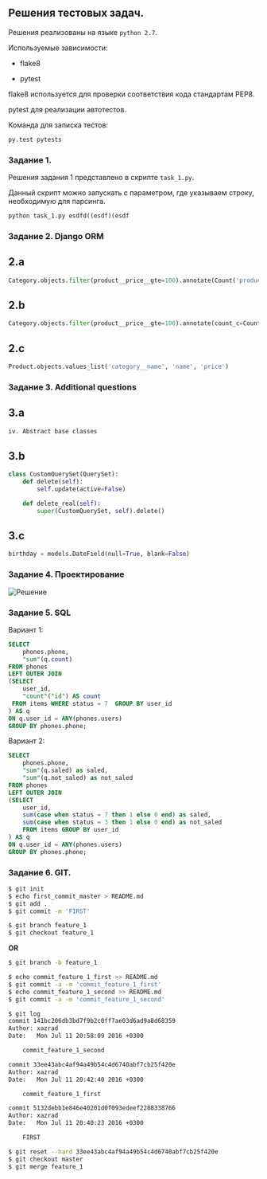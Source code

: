 ## Решения тестовых задач.

Решения реализованы на языке `python 2.7`.

Используемые зависимости:

* flake8

* pytest

flake8 используется для проверки соответствия кода стандартам PEP8.

pytest для реализации автотестов.

Команда для записка тестов:

``` python
py.test pytests
```

###  Задание 1. 

Решения задания 1 представлено в скрипте `task_1.py`.

Данный скрипт можно запускать с параметром, где указываем строку, необходимую для парсинга.

``` python
python task_1.py esdfd((esdf)(esdf
```


### Задание 2. Django ORM

## 2.a

``` python
Category.objects.filter(product__price__gte=100).annotate(Count('product'))

```


## 2.b

``` python
Category.objects.filter(product__price__gte=100).annotate(count_c=Count('product')).filter(count_c__gt=10)

```

## 2.c

``` python
Product.objects.values_list('category__name', 'name', 'price')

```


### Задание 3. Additional questions

## 3.a

``` python
iv. Abstract base classes

```

## 3.b

``` python
class CustomQuerySet(QuerySet):
    def delete(self):
        self.update(active=False)

    def delete_real(self):
        super(CustomQuerySet, self).delete()

```

## 3.c

``` python
birthday = models.DateField(null=True, blank=False)

```


### Задание 4. Проектирование

![ Решение ](data/discont.png)

### Задание 5. SQL

Вариант 1:

``` sql
SELECT 
    phones.phone, 
    "sum"(q.count) 
FROM phones
LEFT OUTER JOIN 
(SELECT 
    user_id, 
    "count"("id") AS count 
 FROM items WHERE status = 7  GROUP BY user_id
) AS q 
ON q.user_id = ANY(phones.users)
GROUP BY phones.phone;

```


Вариант 2:

``` sql
SELECT 
    phones.phone, 
    "sum"(q.saled) as saled, 
    "sum"(q.not_saled) as not_saled 
FROM phones
LEFT OUTER JOIN 
(SELECT 
	user_id, 
	sum(case when status = 7 then 1 else 0 end) as saled,
	sum(case when status = 3 then 1 else 0 end) as not_saled
	FROM items GROUP BY user_id
) AS q 
ON q.user_id = ANY(phones.users)
GROUP BY phones.phone;

```

###  Задание 6. GIT.
 
``` bash
$ git init
$ echo first_commit_master > README.md
$ git add .
$ git commit -m 'FIRST'

```

``` bash
$ git branch feature_1
$ git checkout feature_1

```

**OR**

``` bash
$ git branch -b feature_1

```

``` bash
$ echo commit_feature_1_first >> README.md
$ git commit -a -m 'commit_feature_1_first'
$ echo commit_feature_1_second >> README.md
$ git commit -a -m 'commit_feature_1_second'

$ git log
commit 141bc206db3bd7f9b2c0ff7ae03d6ad9a8d68359
Author: xazrad 
Date:   Mon Jul 11 20:58:09 2016 +0300

    commit_feature_1_second

commit 33ee43abc4af94a49b54c4d6740abf7cb25f420e
Author: xazrad 
Date:   Mon Jul 11 20:42:40 2016 +0300

    commit_feature_1_first

commit 5132debb1e846e40201d0f093edeef2288338766
Author: xazrad 
Date:   Mon Jul 11 20:40:23 2016 +0300

    FIRST

$ git reset --hard 33ee43abc4af94a49b54c4d6740abf7cb25f420e
$ git checkout master
$ git merge feature_1

```